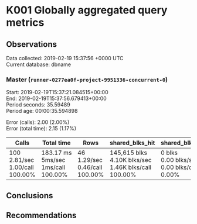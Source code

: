 # K001 Globally aggregated query metrics

## Observations ##
Data collected: 2019-02-19 15:37:56 +0000 UTC  
Current database: dbname  


### Master (`runner-0277ea0f-project-9951336-concurrent-0`) ###
Start: 2019-02-19T15:37:21.084515+00:00  
End: 2019-02-19T15:37:56.679413+00:00  
Period seconds: 35.59489  
Period age: 00:00:35.594898  

Error (calls): 2.00 (2.00%)  
Error (total time): 2.15 (1.17%)

Calls | Total&nbsp;time | Rows | shared_blks_hit | shared_blks_read | shared_blks_dirtied | shared_blks_written | blk_read_time | blk_write_time | kcache_reads | kcache_writes | kcache_user_time_ms | kcache_system_time 
-------|------------|------|-----------------|------------------|---------------------|---------------------|---------------|----------------|--------------|---------------|---------------------|--------------------
100<br/>2.81/sec<br/>1.00/call<br/>100.00% |183.17&nbsp;ms<br/>5ms/sec<br/>1ms/call<br/>100.00% |46<br/>1.29/sec<br/>0.46/call<br/>100.00% |145,615&nbsp;blks<br/>4.10K&nbsp;blks/sec<br/>1.46K&nbsp;blks/call<br/>100.00% |0&nbsp;blks<br/>0.00&nbsp;blks/sec<br/>0.00&nbsp;blks/call<br/>0.00% |0&nbsp;blks<br/>0.00&nbsp;blks/sec<br/>0.00&nbsp;blks/call<br/>0.00% |0&nbsp;blks<br/>0.00&nbsp;blks/sec<br/>0.00&nbsp;blks/call<br/>0.00% |0.00&nbsp;ms<br/>0s/sec<br/>0s/call<br/>0.00% |0.00&nbsp;ms<br/>0s/sec<br/>0s/call<br/>0.00% |0.00&nbsp;bytes<br/>0.00&nbsp;bytes/sec<br/>0.00&nbsp;bytes/call<br/>0.00% |0.00&nbsp;bytes<br/>0.00&nbsp;bytes/sec<br/>0.00&nbsp;bytes/call<br/>0.00% |0.00&nbsp;ms<br/>0s/sec<br/>0s/call<br/>0.00% |0.00&nbsp;ms<br/>0s/sec<br/>0s/call<br/>0.00%





## Conclusions ##


## Recommendations ##

